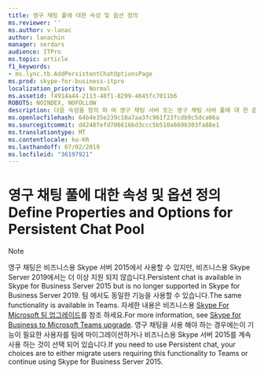 ```yaml
---
title: 영구 채팅 풀에 대한 속성 및 옵션 정의
ms.reviewer: ''
ms.author: v-lanac
author: lanachin
manager: serdars
audience: ITPro
ms.topic: article
f1_keywords:
- ms.lync.tb.AddPersistentChatOptionsPage
ms.prod: skype-for-business-itpro
localization_priority: Normal
ms.assetid: f4914a44-2113-48f1-8299-4645fc7011b6
ROBOTS: NOINDEX, NOFOLLOW
description: 다음 속성을 정의 하 여 영구 채팅 서버 또는 영구 채팅 서버 풀에 대 한 옵션을 구성 합니다.
ms.openlocfilehash: 64b4e35e239c10a7aa3fc961f23fcdb9c5dca06a
ms.sourcegitcommit: d4248fefd706616bd3ccc5b510a6696303fa88e1
ms.translationtype: MT
ms.contentlocale: ko-KR
ms.lasthandoff: 07/02/2019
ms.locfileid: "36197921"
---
```

# <a name="define-properties-and-options-for-persistent-chat-pool"></a><span data-ttu-id="1d573-103">영구 채팅 풀에 대한 속성 및 옵션 정의</span><span class="sxs-lookup"><span data-stu-id="1d573-103">Define Properties and Options for Persistent Chat Pool</span></span>

> [!NOTE] 
> <span data-ttu-id="1d573-104">영구 채팅은 비즈니스용 Skype 서버 2015에서 사용할 수 있지만, 비즈니스용 Skype Server 2019에서는 더 이상 지원 되지 않습니다.</span><span class="sxs-lookup"><span data-stu-id="1d573-104">Persistent chat is available in Skype for Business Server 2015 but is no longer supported in Skype for Business Server 2019.</span></span> <span data-ttu-id="1d573-105">팀 에서도 동일한 기능을 사용할 수 있습니다.</span><span class="sxs-lookup"><span data-stu-id="1d573-105">The same functionality is available in Teams.</span></span> <span data-ttu-id="1d573-106">자세한 내용은 비즈니스용 [Skype For Microsoft 팀 업그레이드](https://docs.microsoft.com/MicrosoftTeams/upgrade-start-here)를 참조 하세요.</span><span class="sxs-lookup"><span data-stu-id="1d573-106">For more information, see [Skype for Business to Microsoft Teams upgrade](https://docs.microsoft.com/MicrosoftTeams/upgrade-start-here).</span></span> <span data-ttu-id="1d573-107">영구 채팅을 사용 해야 하는 경우에는이 기능이 필요한 사용자를 팀에 마이그레이션하거나 비즈니스용 Skype 서버 2015를 계속 사용 하는 것이 선택 되어 있습니다.</span><span class="sxs-lookup"><span data-stu-id="1d573-107">If you need to use Persistent chat, your choices are to either migrate users requiring this functionality to Teams or continue using Skype for Business Server 2015.</span></span>
